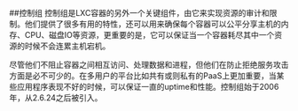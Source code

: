 ##控制组
控制组是LXC容器的另外一个关键组件，由它来实现资源的审计和限制。他们提供了很多有用的特性，还可以用来确保每个容器可以公平分享主机的内存、CPU、磁盘IO等资源，更重要的是，它可以保证当一个容器耗尽其中一个资源的时候不会连累主机宕机。

尽管他们不阻止容器之间相互访问、处理数据和进程，但他们在防止拒绝服务攻击方面是必不可少的。在多用户的平台比如共有或则私有的PaaS上更加重要，当某些应用程序表现不好的时候，可以保证一直的uptime和性能。控制组始于2006年，从2.6.24之后被引入。
